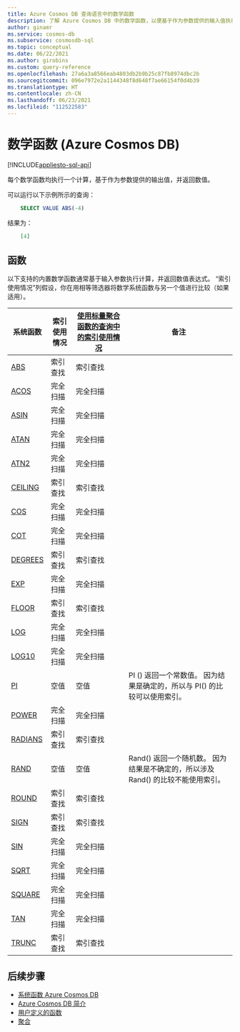 ```yaml
---
title: Azure Cosmos DB 查询语言中的数学函数
description: 了解 Azure Cosmos DB 中的数学函数，以便基于作为参数提供的输入值执行计算，并返回数值。
author: ginamr
ms.service: cosmos-db
ms.subservice: cosmosdb-sql
ms.topic: conceptual
ms.date: 06/22/2021
ms.author: girobins
ms.custom: query-reference
ms.openlocfilehash: 27a6a3a8566eab4803db2b9b25c87fb8974dbc2b
ms.sourcegitcommit: 096e7972e2a1144348f8d648f7ae66154f0d4b39
ms.translationtype: HT
ms.contentlocale: zh-CN
ms.lasthandoff: 06/23/2021
ms.locfileid: "112522583"
---
```

# <a name="mathematical-functions-azure-cosmos-db"></a>数学函数 (Azure Cosmos DB)  
[!INCLUDE[appliesto-sql-api](includes/appliesto-sql-api.md)]

每个数学函数均执行一个计算，基于作为参数提供的输出值，并返回数值。

可以运行以下示例所示的查询：

```sql
    SELECT VALUE ABS(-4)
```

结果为：

```json
    [4]
```

## <a name="functions"></a>函数

以下支持的内置数学函数通常基于输入参数执行计算，并返回数值表达式。 “索引使用情况”列假设，你在用相等筛选器将数学系统函数与另一个值进行比较（如果适用）。
 
| 系统函数                 | 索引使用情况 | [使用标量聚合函数的查询中的索引使用情况](index-overview.md#index-utilization-for-scalar-aggregate-functions) | 备注                                                      |
| ------------------------------- | ----------- | ------------------------------------------------------ | ------------------------------------------------------------ |
| [ABS](sql-query-abs.md)         | 索引查找  | 索引查找                                             |                                                              |
| [ACOS](sql-query-acos.md)       | 完全扫描   | 完全扫描                                              |                                                              |
| [ASIN](sql-query-asin.md)       | 完全扫描   | 完全扫描                                              |                                                              |
| [ATAN](sql-query-atan.md)       | 完全扫描   | 完全扫描                                              |                                                              |
| [ATN2](sql-query-atn2.md)       | 完全扫描   | 完全扫描                                              |                                                              |
| [CEILING](sql-query-ceiling.md) | 索引查找  | 索引查找                                             |                                                              |
| [COS](sql-query-cos.md)         | 完全扫描   | 完全扫描                                              |                                                              |
| [COT](sql-query-cot.md)         | 完全扫描   | 完全扫描                                              |                                                              |
| [DEGREES](sql-query-degrees.md) | 索引查找  | 索引查找                                             |                                                              |
| [EXP](sql-query-exp.md)         | 完全扫描   | 完全扫描                                              |                                                              |
| [FLOOR](sql-query-floor.md)     | 索引查找  | 索引查找                                             |                                                              |
| [LOG](sql-query-log.md)         | 完全扫描   | 完全扫描                                              |                                                              |
| [LOG10](sql-query-log10.md)     | 完全扫描   | 完全扫描                                              |                                                              |
| [PI](sql-query-pi.md)           | 空值         | 空值                                                    | PI () 返回一个常数值。 因为结果是确定的，所以与 PI() 的比较可以使用索引。 |
| [POWER](sql-query-power.md)     | 完全扫描   | 完全扫描                                              |                                                              |
| [RADIANS](sql-query-radians.md) | 索引查找  | 索引查找                                             |                                                              |
| [RAND](sql-query-rand.md)       | 空值         | 空值                                                    | Rand() 返回一个随机数。 因为结果是不确定的，所以涉及 Rand() 的比较不能使用索引。 |
| [ROUND](sql-query-round.md)     | 索引查找  | 索引查找                                             |                                                              |
| [SIGN](sql-query-sign.md)       | 索引查找  | 索引查找                                             |                                                              |
| [SIN](sql-query-sin.md)         | 完全扫描   | 完全扫描                                              |                                                              |
| [SQRT](sql-query-sqrt.md)       | 完全扫描   | 完全扫描                                              |                                                              |
| [SQUARE](sql-query-square.md)   | 完全扫描   | 完全扫描                                              |                                                              |
| [TAN](sql-query-tan.md)         | 完全扫描   | 完全扫描                                              |                                                              |
| [TRUNC](sql-query-trunc.md)     | 索引查找  | 索引查找                                              |                                                              |
## <a name="next-steps"></a>后续步骤

- [系统函数 Azure Cosmos DB](sql-query-system-functions.md)
- [Azure Cosmos DB 简介](introduction.md)
- [用户定义的函数](sql-query-udfs.md)
- [聚合](sql-query-aggregate-functions.md)

